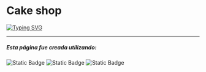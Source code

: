 # Cake shop

[![Typing SVG](https://readme-typing-svg.demolab.com?font=Fira+Code&pause=1000&color=F70066&random=false&width=435&lines=TIENDA+DE+PASTELES)](https://git.io/typing-svg)

------------

##### Esta página fue creada utilizando:
<img alt="Static Badge" src="https://img.shields.io/badge/ReactJS-%230ff"> <img alt="Static Badge" src="https://img.shields.io/badge/HTML-red"> <img alt="Static Badge" src="https://img.shields.io/badge/CSS-%2300f">
